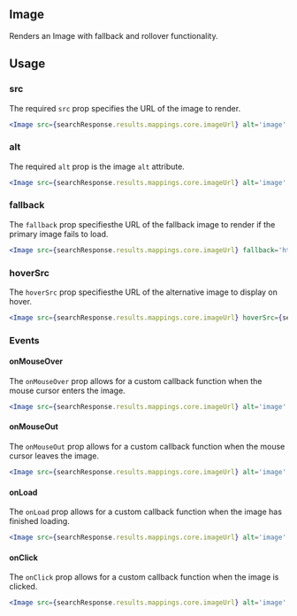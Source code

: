 ## Image

Renders an Image with fallback and rollover functionality. 

## Usage

### src
The required `src` prop specifies the URL of the image to render.

``` jsx
<Image src={searchResponse.results.mappings.core.imageUrl} alt='image' />
```

### alt
The required `alt` prop is the image `alt` attribute.

``` jsx
<Image src={searchResponse.results.mappings.core.imageUrl} alt='image' />
```

### fallback
The `fallback` prop specifiesthe URL of the fallback image to render if the primary image fails to load.

``` jsx
<Image src={searchResponse.results.mappings.core.imageUrl} fallback='https://www.example.com/image.jpg' alt='image' />
```

### hoverSrc
The `hoverSrc` prop specifiesthe URL of the alternative image to display on hover.

``` jsx
<Image src={searchResponse.results.mappings.core.imageUrl} hoverSrc={searchResponse.results.mappings.core.hoverImg} alt='image' />
```

### Events

#### onMouseOver
The `onMouseOver` prop allows for a custom callback function when the mouse cursor enters the image.

``` jsx
<Image src={searchResponse.results.mappings.core.imageUrl} alt='image' onMouseOver={(e)=>{console.log(e)}} />
```

#### onMouseOut
The `onMouseOut` prop allows for a custom callback function when the mouse cursor leaves the image.

``` jsx
<Image src={searchResponse.results.mappings.core.imageUrl} alt='image' onMouseOut={(e)=>{console.log(e)}} />
```

#### onLoad
The `onLoad` prop allows for a custom callback function when the image has finished loading.

``` jsx
<Image src={searchResponse.results.mappings.core.imageUrl} alt='image' onLoad={()=>{}} />
```

#### onClick
The `onClick` prop allows for a custom callback function when the image is clicked. 

``` jsx
<Image src={searchResponse.results.mappings.core.imageUrl} alt='image' onClick={(e)=>{console.log(e)}} />
```
